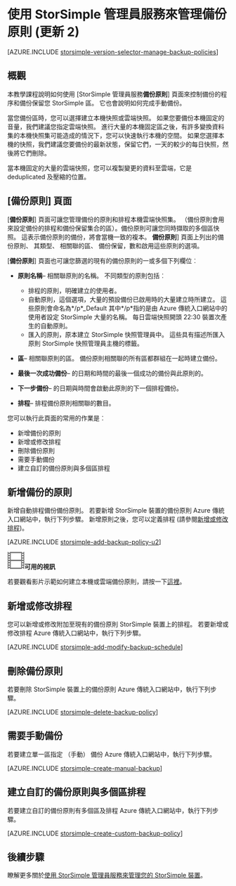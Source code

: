 <properties 
   pageTitle="管理您的 StorSimple 備份原則 |Microsoft Azure"
   description="說明如何使用 StorSimple 管理員服務來建立和管理手動備份、 備份的排程，並備份保留。"
   services="storsimple"
   documentationCenter="NA"
   authors="SharS"
   manager="carmonm"
   editor=""/>
<tags 
   ms.service="storsimple"
   ms.devlang="NA"
   ms.topic="article"
   ms.tgt_pltfrm="NA"
   ms.workload="TBD"
   ms.date="05/10/2016"
   ms.author="v-sharos"/>

# <a name="use-the-storsimple-manager-service-to-manage-backup-policies-update-2"></a>使用 StorSimple 管理員服務來管理備份原則 (更新 2)

[AZURE.INCLUDE [storsimple-version-selector-manage-backup-policies](../../includes/storsimple-version-selector-manage-backup-policies.md)]

## <a name="overview"></a>概觀

本教學課程說明如何使用 [StorSimple 管理員服務**備份原則**] 頁面來控制備份的程序和備份保留您 StorSimple 區。 它也會說明如何完成手動備份。

當您備份區時，您可以選擇建立本機快照或雲端快照。 如果您要備份本機固定的音量，我們建議您指定雲端快照。 進行大量的本機固定區之後，有許多變換資料集的本機快照集可能造成的情況下，您可以快速執行本機的空間。 如果您選擇本機的快照，我們建議您要備份的最新狀態，保留它們，一天的較少的每日快照，然後將它們刪除。

當本機固定的大量的雲端快照，您可以複製變更的資料至雲端，它是 deduplicated 及壓縮的位置。 

## <a name="the-backup-policies-page"></a>[備份原則] 頁面

[**備份原則**] 頁面可讓您管理備份的原則和排程本機雲端快照集。 （備份原則會用來設定備份的排程和備份保留集合的區）。備份原則可讓您同時擷取的多個區快照。 這表示備份原則的備份，將會當機一致的複本。 **備份原則**] 頁面上列出的備份原則、 其類型、 相關聯的區、 備份保留，數和啟用這些原則的選項。

[**備份原則**] 頁面也可讓您篩選的現有的備份原則的一或多個下列欄位︰

- **原則名稱**– 相關聯原則的名稱。 不同類型的原則包括︰

   - 排程的原則，明確建立的使用者。
   - 自動原則，這個選項，大量的預設備份已啟用時的大量建立時所建立。 這些原則會命名為*/p*_Default 其中*/p*指的是由 Azure 傳統入口網站中的使用者設定 StorSimple 大量的名稱。 每日雲端快照開頭 22:30 裝置次產生的自動原則。
   - 匯入的原則，原本建立 StorSimple 快照管理員中。 這些具有描述所匯入原則 StorSimple 快照管理員主機的標籤。

- **區**– 相關聯原則的區。 備份原則相關聯的所有區都群組在一起時建立備份。

- **最後一次成功備份**– 的日期和時間的最後一個成功的備份與此原則的。

- **下一步備份**– 的日期與時間會啟動此原則的下一個排程備份。

- **排程**– 排程備份原則相關聯的數目。

您可以執行此頁面的常用的作業是︰

- 新增備份的原則 
- 新增或修改排程 
- 刪除備份原則 
- 需要手動備份 
- 建立自訂的備份原則與多個區排程 

## <a name="add-a-backup-policy"></a>新增備份的原則

新增自動排程備份備份原則。 若要新增 StorSimple 裝置的備份原則 Azure 傳統入口網站中，執行下列步驟。 新增原則之後，您可以定義排程 (請參閱[新增或修改排程](#add-or-modify-a-schedule))。

[AZURE.INCLUDE [storsimple-add-backup-policy-u2](../../includes/storsimple-add-backup-policy-u2.md)]

![使用視訊](./media/storsimple-manage-backup-policies-u2/Video_icon.png)**可用的視訊**

若要觀看影片示範如何建立本機或雲端備份原則，請按一下[這裡](https://azure.microsoft.com/documentation/videos/create-storsimple-backup-policies/)。


## <a name="add-or-modify-a-schedule"></a>新增或修改排程

您可以新增或修改附加至現有的備份原則 StorSimple 裝置上的排程。 若要新增或修改排程 Azure 傳統入口網站中，執行下列步驟。

[AZURE.INCLUDE [storsimple-add-modify-backup-schedule](../../includes/storsimple-add-modify-backup-schedule-u2.md)]

## <a name="delete-a-backup-policy"></a>刪除備份原則

若要刪除 StorSimple 裝置上的備份原則 Azure 傳統入口網站中，執行下列步驟。

[AZURE.INCLUDE [storsimple-delete-backup-policy](../../includes/storsimple-delete-backup-policy.md)]


## <a name="take-a-manual-backup"></a>需要手動備份

若要建立單一區指定 （手動） 備份 Azure 傳統入口網站中，執行下列步驟。

[AZURE.INCLUDE [storsimple-create-manual-backup](../../includes/storsimple-create-manual-backup.md)]

## <a name="create-a-custom-backup-policy-with-multiple-volumes-and-schedules"></a>建立自訂的備份原則與多個區排程

若要建立自訂的備份原則有多個區及排程 Azure 傳統入口網站中，執行下列步驟。

[AZURE.INCLUDE [storsimple-create-custom-backup-policy](../../includes/storsimple-create-custom-backup-policy-u2.md)]


## <a name="next-steps"></a>後續步驟

瞭解更多關於[使用 StorSimple 管理員服務來管理您的 StorSimple 裝置](storsimple-manager-service-administration.md)。
